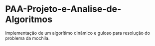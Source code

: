 # PAA-Projeto-e-Analise-de-Algoritmos
Implementação de um algorítimo dinâmico e guloso para resolução do problema da mochila.
